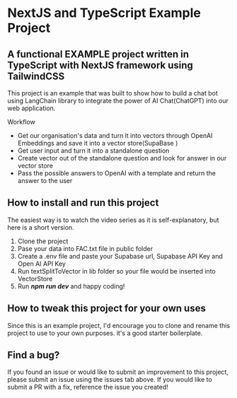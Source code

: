# NextJS and TypeScript Example Project

## A functional EXAMPLE project written in TypeScript with NextJS framework using TailwindCSS

This project is an example that was built to show how to build a chat bot using LangChain library to integrate the power of AI Chat(ChatGPT) into our web application.

Workflow

- Get our organisation's data and turn it into vectors through OpenAI Embeddings and save it into a vector store(SupaBase )
- Get user input and turn it into a standalone question
- Create vector out of the standalone question and look for answer in our vector store
- Pass the possible answers to OpenAI with a template and return the answer to the user

## How to install and run this project

The easiest way is to watch the video series as it is self-explanatory, but here is a short version.

1. Clone the project
2. Pase your data into FAC.txt file in public folder
3. Create a .env file and paste your Supabase url, Supabase API Key and Open AI API Key
4. Run textSplitToVector in lib folder so your file would be inserted into VectorStore
5. Run **_npm run dev_** and happy coding!

## How to tweak this project for your own uses

Since this is an example project, I'd encourage you to clone and rename this project to use to your own purposes. it's a good starter boilerplate.

## Find a bug?

If you found an issue or would like to submit an improvement to this project, please submit an issue using the issues tab above. If you would like to submit a PR with a fix, reference the issue you created!
